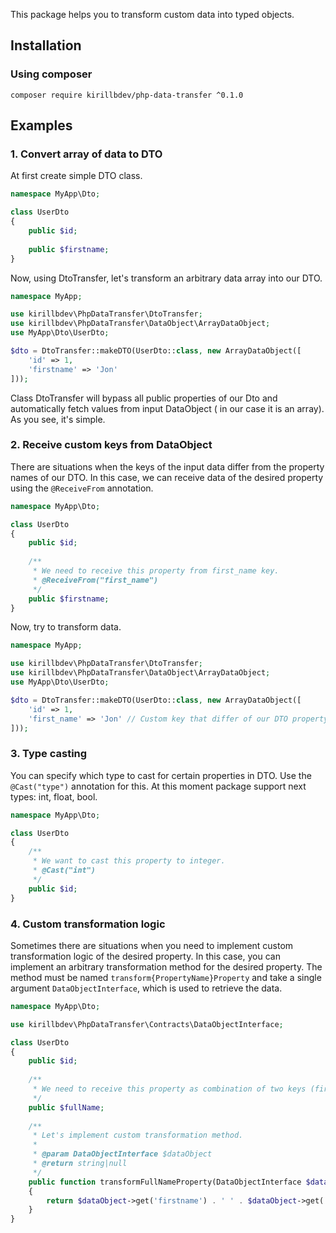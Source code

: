 This package helps you to transform custom data into typed objects.

## Installation

### Using composer

`composer require kirillbdev/php-data-transfer ^0.1.0`

## Examples

### 1. Convert array of data to DTO

At first create simple DTO class.

```php
namespace MyApp\Dto;

class UserDto
{
    public $id;
    
    public $firstname;
}
```

Now, using DtoTransfer, let's transform an arbitrary data array into our DTO.

```php
namespace MyApp;

use kirillbdev\PhpDataTransfer\DtoTransfer;
use kirillbdev\PhpDataTransfer\DataObject\ArrayDataObject;
use MyApp\Dto\UserDto;

$dto = DtoTransfer::makeDTO(UserDto::class, new ArrayDataObject([
    'id' => 1,
    'firstname' => 'Jon'
]));
```

Class DtoTransfer will bypass all public properties of our Dto and automatically fetch values from input DataObject (
in our case it is an array). As you see, it's simple.

### 2. Receive custom keys from DataObject

There are situations when the keys of the input data differ from the property names of our DTO. In this case, we can receive data of the desired property using the `@ReceiveFrom` annotation.

```php
namespace MyApp\Dto;

class UserDto
{
    public $id;
    
    /**
     * We need to receive this property from first_name key.
     * @ReceiveFrom("first_name")
     */
    public $firstname;
}
```

Now, try to transform data.

```php
namespace MyApp;

use kirillbdev\PhpDataTransfer\DtoTransfer;
use kirillbdev\PhpDataTransfer\DataObject\ArrayDataObject;
use MyApp\Dto\UserDto;

$dto = DtoTransfer::makeDTO(UserDto::class, new ArrayDataObject([
    'id' => 1,
    'first_name' => 'Jon' // Custom key that differ of our DTO property.
]));
```

### 3. Type casting

You can specify which type to cast for certain properties in DTO. Use the `@Cast("type")` annotation for this. At this moment package support next types: int, float, bool.

```php
namespace MyApp\Dto;

class UserDto
{
    /**
     * We want to cast this property to integer.
     * @Cast("int")
     */
    public $id;
}
```

### 4. Custom transformation logic

Sometimes there are situations when you need to implement custom transformation logic of the desired property. In this case, you can implement an arbitrary transformation method for the desired property. The method must be named `transform{PropertyName}Property` and take a single argument `DataObjectInterface`, which is used to retrieve the data.

```php
namespace MyApp\Dto;

use kirillbdev\PhpDataTransfer\Contracts\DataObjectInterface;

class UserDto
{
    public $id;
    
    /**
     * We need to receive this property as combination of two keys (firstname and lastname).
     */
    public $fullName;
    
    /**
     * Let's implement custom transformation method.
     * 
     * @param DataObjectInterface $dataObject
     * @return string|null
     */
    public function transformFullNameProperty(DataObjectInterface $dataObject)
    {
        return $dataObject->get('firstname') . ' ' . $dataObject->get('lastname');
    }
}
```